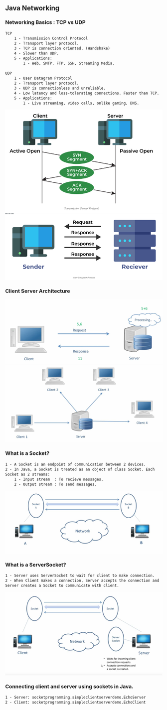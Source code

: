 ## Java Networking

### Networking Basics : TCP vs UDP
```
TCP
    1 - Transmission Control Protocol
    2 - Transport layer protocol.
    3 - TCP is connection oriented. (Handshake)
    4 - Slower than UDP.
    5 - Applications:
        1 - Web, SMTP, FTP, SSH, Streaming Media.
    
UDP
    1 - User Datagram Protocol
    2 - Transport layer protocol.
    3 - UDP is connectionless and unreliable.
    4 - Low latency and loss-tolerating connections. Faster than TCP.
    5 - Applications:
        1 - Live streaming, video calls, onlike gaming, DNS.
```

![img_5.png](assets/41.png)
![img_6.png](assets/42.png)

### Client Server Architecture

![img.png](assets/36.png) 
![img_1.png](assets/37.png)

### What is a Socket?
```
1 - A Socket is an endpoint of communication between 2 devices.
2 - In Java, a Socket is treated as an object of class Socket. Each Socket as 2 streams:
    1 - Input stream  : To recieve messages.
    2 - Output stream : To send messages.
```
![img_2.png](assets/38.png)

### What is a ServerSocket?
```
1 - Server uses ServerSocket to wait for client to make connection.
2 - When Client makes a connection, Server accepts the connection and Server creates a Socket to communicate with client.
```
![img_4.png](assets/40.png)

### Connecting client and server using sockets in Java.
```
1 - Server: socketprogramming.simpleclientserverdemo.EchoServer
2 - Client: socketprogramming.simpleclientserverdemo.EchoClient
```